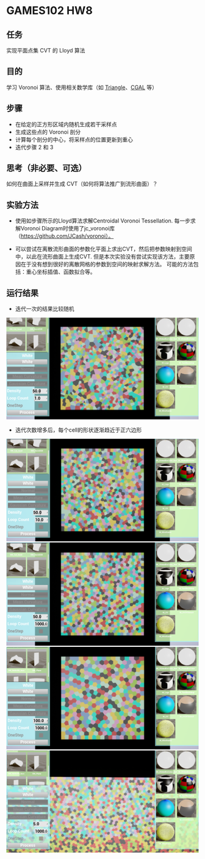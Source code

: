# GAMES102 HW8 
 
## 任务

实现平面点集 CVT 的 Lloyd 算法

## 目的

学习 Voronoi 算法、使用相关数学库（如 [Triangle](http://www.cs.cmu.edu/~quake/triangle.html)、[CGAL](https://www.cgal.org/) 等）

## 步骤

- 在给定的正方形区域内随机生成若干采样点
- 生成这些点的 Voronoi 剖分
- 计算每个剖分的中心，将采样点的位置更新到重心
- 迭代步骤 2 和 3

## 思考（非必要、可选）

如何在曲面上采样并生成 CVT（如何将算法推广到流形曲面）？
 
 
## 实验方法 
 
- 使用如步骤所示的Lloyd算法求解Centroidal Voronoi Tessellation.
  每一步求解Voronoi Diagram时使用了jc_voronoi库（https://github.com/JCash/voronoi）。
  
- 可以尝试在离散流形曲面的参数化平面上求出CVT，然后把参数映射到空间中，以此在流形曲面上生成CVT.
  但是本次实验没有尝试实现该方法，主要原因在于没有想到很好的离散网格的参数到空间的映射求解方法。
  可能的方法包括：重心坐标插值、函数拟合等。
 
## 运行结果 
 
- 迭代一次的结果比较随机

![Fig0](./Figures/Figure-Voronoi50-1.PNG) 

- 迭代次数增多后，每个cell的形状逐渐趋近于正六边形

![Fig1](./Figures/Figure-Voronoi50-10.PNG) 
![Fig1](./Figures/Figure-Voronoi50-1000.PNG) 
![Fig1](./Figures/Figure-Voronoi100-1000.PNG) 
![Fig1](./Figures/Figure-Voronoi5-1000.PNG) 
